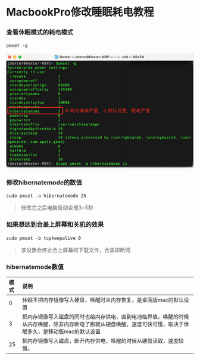 # MacbookPro修改睡眠耗电教程

### 查看休眠模式的耗电模式

```
pmset -g
```

![](/assets/工具-MacBook-休眠模式耗电修改-1.png)

### 修改hibernatemode的数值
```
sudo pmset -a hibernatemode 25
```
>修改完之后电脑启动会慢3~5秒

### 如果想达到合盖上屏幕和关机的效果
```
sudo pmset -b tcpkeepalive 0
```
>该设置会停止合上屏幕的下载文件，合盖即断网


### hibernatemode数值
| 模式 | 说明 |
| :--- | :--- |
| 0 | 休眠不把内存镜像写入硬盘，唤醒时从内存恢复，是桌面版mac的默认设置 |
| 3 | 把内存镜像写入磁盘的同时也给内存供电，直到电池临界值。唤醒的时候从内存唤醒，除非内存断电了那就从硬盘唤醒，速度可快可慢，取决于休眠多久，是移动版mac的默认设置 |
| 25 | 把内存镜像写入磁盘，断开内存供电，唤醒的时候从硬盘读取，速度较慢。 |









